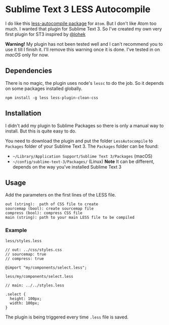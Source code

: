 # Sublime Text 3 LESS Autocompile
I do like this [less-autocompile package](https://github.com/lohek/less-autocompile) for `Atom`. But I don't like Atom too much. I wanted that plugin for Sublime Text 3. So I've created my own very first plugin for ST3 inspired by [@lohek](https://github.com/lohek)

**Warning!** My plugin has not been tested well and I can't recommend you to use it till I finish it. I'll remove this warning once it is done. I've tested in on *macOS* only for now.


## Dependencies

There is no magic, the plugin uses node's `lessc` to do the job. So it depends on some packages installed globally.

```
npm install -g less less-plugin-clean-css
```

## Installation

I didn't add my plugin to Sublime Packages so there is only a manual way to install. But this is quite easy to do.

You need to download the plugin and put the folder `LessAutocompile` to `Packages` folder of your Sublime Text 3. The `Packages` folder can be found:

 * `~/Library/Application Support/Sublime Text 3/Packages` (macOS)
 * `~/config/sublime-text-3/Packages/` (Linux) **Note** It can be different, depends on the way you've installed Sublime Text 3

## Usage


Add the parameters on the first lines of the LESS file.

```
out (string):  path of CSS file to create
sourcemap (bool): create sourcemap file
compress (bool): compress CSS file
main (string): path to your main LESS file to be compiled
```

### Example

`less/styles.less`

```less
// out: ../css/styles.css
// sourcemap: true
// compress: true

@import "my/components/select.less";
```

`less/my/components/select.less`

```less
// main: ../../styles.less

.select {
  height: 100px;
  width: 100px;
}
```

The plugin is being triggered every time `.less` file is saved.


